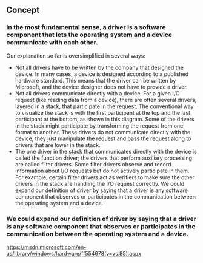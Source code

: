## Concept
### In the most fundamental sense, a driver is a software component that lets the operating system and a device communicate with each other.
Our explanation so far is oversimplified in several ways:
- Not all drivers have to be written by the company that designed the device. In many cases, a device is designed according to a published hardware standard. This means that the driver can be written by Microsoft, and the device designer does not have to provide a driver.
- Not all drivers communicate directly with a device. For a given I/O request (like reading data from a device), there are often several drivers, layered in a stack, that participate in the request. The conventional way to visualize the stack is with the first participant at the top and the last participant at the bottom, as shown in this diagram. Some of the drivers in the stack might participate by transforming the request from one format to another. These drivers do not communicate directly with the device; they just manipulate the request and pass the request along to drivers that are lower in the stack.
- The one driver in the stack that communicates directly with the device is called the function driver; the drivers that perform auxiliary processing are called filter drivers.
Some filter drivers observe and record information about I/O requests but do not actively participate in them. For example, certain filter drivers act as verifiers to make sure the other drivers in the stack are handling the I/O request correctly.
We could expand our definition of driver by saying that a driver is any software component that observes or participates in the communication between the operating system and a device.

### We could expand our definition of driver by saying that a driver is any software component that observes or participates in the communication between the operating system and a device.
https://msdn.microsoft.com/en-us/library/windows/hardware/ff554678(v=vs.85).aspx
